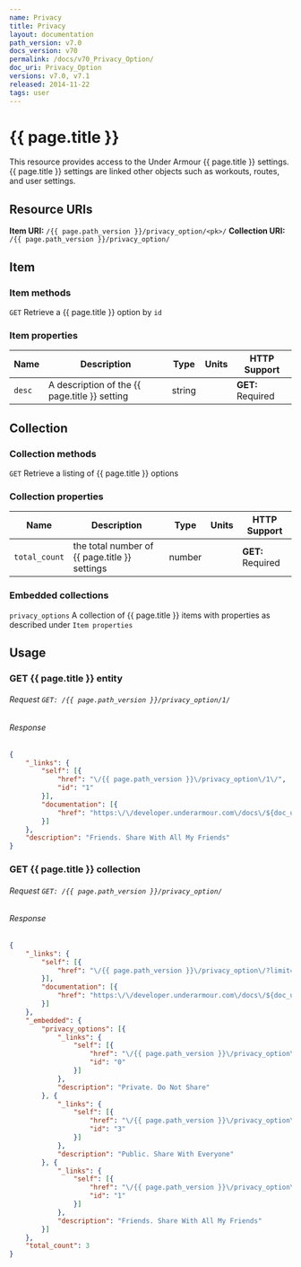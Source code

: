 ```yaml
---
name: Privacy
title: Privacy
layout: documentation
path_version: v7.0
docs_version: v70
permalink: /docs/v70_Privacy_Option/
doc_uri: Privacy_Option
versions: v7.0, v7.1
released: 2014-11-22
tags: user
---
```


# {{ page.title }}

This resource provides access to the Under Armour {{ page.title }} settings. {{ page.title }} settings are linked other objects such as workouts, routes, and user settings.

## Resource URIs

**Item URI:** `/{{ page.path_version }}/privacy_option/<pk>/`
**Collection URI:** `/{{ page.path_version }}/privacy_option/`

## Item

### Item methods

`GET` Retrieve a {{ page.title }} option by `id`

### Item properties <a name="itemproperties"></a>

| Name   | Description                          | Type   | Units | HTTP Support      |
|--------|--------------------------------------|--------|-------|-------------------|
| `desc` | A description of the {{ page.title }} setting | string |       | **GET:** Required |

## Collection

### Collection methods

`GET` Retrieve a listing of {{ page.title }} options

### Collection properties

| Name          | Description                          | Type   | Units | HTTP Support      |
|---------------|--------------------------------------|--------|-------|-------------------|
| `total_count` | the total number of {{ page.title }} settings | number |       | **GET:** Required |

### Embedded collections

`privacy_options` A collection of {{ page.title }} items with properties as described under `Item properties`

## Usage

### GET {{ page.title }} entity

###### Request `GET: /{{ page.path_version }}/privacy_option/1/`

###### Response

```json
{
    "_links": {
        "self": [{
            "href": "\/{{ page.path_version }}\/privacy_option\/1\/",
            "id": "1"
        }],
        "documentation": [{
            "href": "https:\/\/developer.underarmour.com\/docs\/${doc_uri}"
        }]
    },
    "description": "Friends. Share With All My Friends"
}
```

### GET {{ page.title }} collection

###### Request `GET: /{{ page.path_version }}/privacy_option/`

###### Response

```json
{
    "_links": {
        "self": [{
            "href": "\/{{ page.path_version }}\/privacy_option\/?limit=20&offset=0"
        }],
        "documentation": [{
            "href": "https:\/\/developer.underarmour.com\/docs\/${doc_uri}"
        }]
    },
    "_embedded": {
        "privacy_options": [{
            "_links": {
                "self": [{
                    "href": "\/{{ page.path_version }}\/privacy_option\/0\/",
                    "id": "0"
                }]
            },
            "description": "Private. Do Not Share"
        }, {
            "_links": {
                "self": [{
                    "href": "\/{{ page.path_version }}\/privacy_option\/3\/",
                    "id": "3"
                }]
            },
            "description": "Public. Share With Everyone"
        }, {
            "_links": {
                "self": [{
                    "href": "\/{{ page.path_version }}\/privacy_option\/1\/",
                    "id": "1"
                }]
            },
            "description": "Friends. Share With All My Friends"
        }]
    },
    "total_count": 3
}
```
